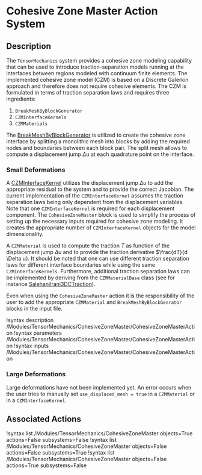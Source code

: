 # Cohesive Zone Master Action System

## Description

The `TensorMechanics` system provides a cohesive zone modeling capability that can be used to introduce traction-separation models running at the interfaces between regions modeled with continuum finite elements. The implemented cohesive zone model (CZM) is based on a Discrete Galerkin approach and therefore does not require cohesive elements. The CZM is formulated in terms of traction separation laws and requires three ingredients:

1. `BreakMeshByBlockGenerator`
2. `CZMInterfaceKernels`
3. `CZMMaterials`

The [BreakMeshByBlockGenerator](BreakMeshByBlockGenerator.md) is utilized to create the cohesive zone interface  by splitting a monolithic mesh into blocks by adding the required nodes and boundaries between each block pair.
The split mesh allows to compute a displacement jump $\Delta u$ at each quadrature point on the interface.

### Small Deformations

A [CZMInterfaceKernel](CZMInterfaceKernel.md) utilizes the displacement jump $\Delta u$ to add the appropriate residual to the system and to provide the correct Jacobian. The current implementation of the `CZMInterfaceKernel` assumes the traction separation laws being only dependent from the displacement variables. Note that one `CZMInterfaceKernel` is required for each displacement component. The `CohesiveZoneMaster` block is used to simplify the process of setting up the necessary inputs required for cohesive zone modeling. It creates the appropriate number of `CZMInterfaceKernel` objects for the model dimensionality.

A `CZMMaterial` is used to compute the traction $T$ as function of the displacement jump $\Delta u$ and to provide the traction derivative $\frac{dT}{d \Delta u}. It should be noted that one can use different traction separation laws for different interface boundaries while using the same `CZMInterfaceKernels`.
Furthermore, additional traction separation laws can be implemented by deriving from the `CZMMaterialBase` class (see for instance [SalehaniIrani3DCTraction](SalehaniIrani3DCTraction.md)).

Even when using the `CohesiveZoneMaster` action it is the responsibility of the user to add the appropriate `CZMMaterial` and `BreakMeshByBlockGenrator` blocks in the input file.

!syntax description /Modules/TensorMechanics/CohesiveZoneMaster/CohesiveZoneMasterAction
!syntax parameters /Modules/TensorMechanics/CohesiveZoneMaster/CohesiveZoneMasterAction
!syntax inputs /Modules/TensorMechanics/CohesiveZoneMaster/CohesiveZoneMasterAction

### Large Deformations

Large deformations have not been implemented yet. An error occurs when the user tries to manually set `use_displaced_mesh = true` in a  `CZMMaterial` or in a `CZMInterfaceKernel`.

## Associated Actions

!syntax list /Modules/TensorMechanics/CohesiveZoneMaster objects=True actions=False subsystems=False
!syntax list /Modules/TensorMechanics/CohesiveZoneMaster objects=False actions=False subsystems=True
!syntax list /Modules/TensorMechanics/CohesiveZoneMaster objects=False actions=True subsystems=False
